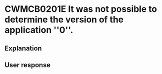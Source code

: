 # CWMCB0201E It was not possible to determine the version of the application ''0''.

## Explanation

## User response